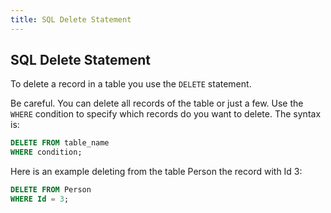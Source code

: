 ```yaml
---
title: SQL Delete Statement
---
```

## SQL Delete Statement

To delete a record in a table you use the `DELETE` statement. 

Be careful. You can delete all records of the table or just a few. Use the `WHERE` condition to specify which records do you want to delete. The syntax is:

```sql
DELETE FROM table_name
WHERE condition;
```

Here is an example deleting from the table Person the record with Id 3:

```sql
DELETE FROM Person
WHERE Id = 3;
```



